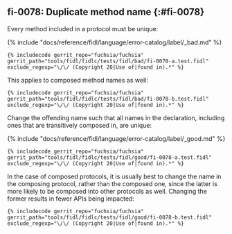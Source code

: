 ## fi-0078: Duplicate method name {:#fi-0078}

Every method included in a protocol must be unique:

{% include "docs/reference/fidl/language/error-catalog/label/_bad.md" %}

```fidl
{% includecode gerrit_repo="fuchsia/fuchsia" gerrit_path="tools/fidl/fidlc/tests/fidl/bad/fi-0078-a.test.fidl" exclude_regexp="\/\/ (Copyright 20|Use of|found in).*" %}
```

This applies to composed method names as well:

```fidl
{% includecode gerrit_repo="fuchsia/fuchsia" gerrit_path="tools/fidl/fidlc/tests/fidl/bad/fi-0078-b.test.fidl" exclude_regexp="\/\/ (Copyright 20|Use of|found in).*" %}
```

Change the offending name such that all names in the declaration, including ones
that are transitively composed in, are unique:

{% include "docs/reference/fidl/language/error-catalog/label/_good.md" %}

```fidl
{% includecode gerrit_repo="fuchsia/fuchsia" gerrit_path="tools/fidl/fidlc/tests/fidl/good/fi-0078-a.test.fidl" exclude_regexp="\/\/ (Copyright 20|Use of|found in).*" %}
```

In the case of composed protocols, it is usually best to change the name in the
composing protocol, rather than the composed one, since the latter is more
likely to be composed into other protocols as well. Changing the former results
in fewer APIs being impacted:

```fidl
{% includecode gerrit_repo="fuchsia/fuchsia" gerrit_path="tools/fidl/fidlc/tests/fidl/good/fi-0078-b.test.fidl" exclude_regexp="\/\/ (Copyright 20|Use of|found in).*" %}
```
